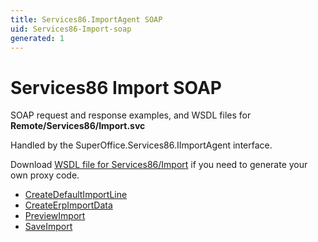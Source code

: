 ```yaml
---
title: Services86.ImportAgent SOAP
uid: Services86-Import-soap
generated: 1
---
```


# Services86 Import SOAP

SOAP request and response examples, and WSDL files for **Remote/Services86/Import.svc**

Handled by the <see cref="T:SuperOffice.Services86.IImportAgent">SuperOffice.Services86.IImportAgent</see> interface.

Download [WSDL file for Services86/Import](../Services86-Import.md) if you need to generate your own proxy code.

* [CreateDefaultImportLine](CreateDefaultImportLine.md)
* [CreateErpImportData](CreateErpImportData.md)
* [PreviewImport](PreviewImport.md)
* [SaveImport](SaveImport.md)
